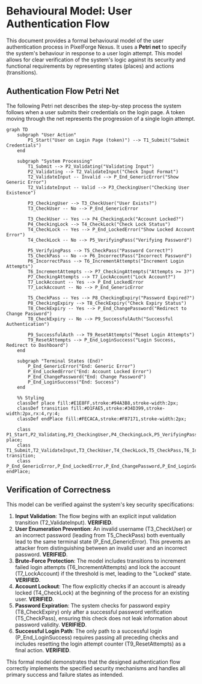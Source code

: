 # Behavioural Model: User Authentication Flow

This document provides a formal behavioural model of the user authentication process in PixelForge Nexus. It uses a **Petri net** to specify the system's behaviour in response to a user login attempt. This model allows for clear verification of the system's logic against its security and functional requirements by representing states (places) and actions (transitions).

## Authentication Flow Petri Net

The following Petri net describes the step-by-step process the system follows when a user submits their credentials on the login page. A token moving through the net represents the progression of a single login attempt.

```mermaid
graph TD
    subgraph "User Action"
        P1_Start("User on Login Page (token)") --> T1_Submit("Submit Credentials")
    end

    subgraph "System Processing"
        T1_Submit --> P2_Validating("Validating Input")
        P2_Validating --> T2_ValidateInput("Check Input Format")
        T2_ValidateInput -- Invalid --> P_End_GenericError("Show Generic Error")
        T2_ValidateInput -- Valid --> P3_CheckingUser("Checking User Existence")
        
        P3_CheckingUser --> T3_CheckUser("User Exists?")
        T3_CheckUser -- No --> P_End_GenericError

        T3_CheckUser -- Yes --> P4_CheckingLock("Account Locked?")
        P4_CheckingLock --> T4_CheckLock("Check Lock Status")
        T4_CheckLock -- Yes --> P_End_LockedError("Show Locked Account Error")
        T4_CheckLock -- No --> P5_VerifyingPass("Verifying Password")
        
        P5_VerifyingPass --> T5_CheckPass("Password Correct?")
        T5_CheckPass -- No --> P6_IncorrectPass("Incorrect Password")
        P6_IncorrectPass --> T6_IncrementAttempts("Increment Login Attempts")
        T6_IncrementAttempts --> P7_CheckingAttempts("Attempts >= 3?")
        P7_CheckingAttempts --> T7_LockAccount("Lock Account?")
        T7_LockAccount -- Yes --> P_End_LockedError
        T7_LockAccount -- No --> P_End_GenericError

        T5_CheckPass -- Yes --> P8_CheckingExpiry("Password Expired?")
        P8_CheckingExpiry --> T8_CheckExpiry("Check Expiry Status")
        T8_CheckExpiry -- Yes --> P_End_ChangePassword("Redirect to Change Password")
        T8_CheckExpiry -- No --> P9_SuccessfulAuth("Successful Authentication")
        
        P9_SuccessfulAuth --> T9_ResetAttempts("Reset Login Attempts")
        T9_ResetAttempts --> P_End_LoginSuccess("Login Success, Redirect to Dashboard")
    end

    subgraph "Terminal States (End)"
        P_End_GenericError("End: Generic Error")
        P_End_LockedError("End: Account Locked Error")
        P_End_ChangePassword("End: Change Password")
        P_End_LoginSuccess("End: Success")
    end

    %% Styling
    classDef place fill:#E1E8FF,stroke:#94A3B8,stroke-width:2px;
    classDef transition fill:#D1FAE5,stroke:#34D399,stroke-width:2px,rx:4,ry:4;
    classDef endPlace fill:#FECACA,stroke:#F87171,stroke-width:2px;

    class P1_Start,P2_Validating,P3_CheckingUser,P4_CheckingLock,P5_VerifyingPass,P6_IncorrectPass,P7_CheckingAttempts,P8_CheckingExpiry,P9_SuccessfulAuth place;
    class T1_Submit,T2_ValidateInput,T3_CheckUser,T4_CheckLock,T5_CheckPass,T6_IncrementAttempts,T7_LockAccount,T8_CheckExpiry,T9_ResetAttempts transition;
    class P_End_GenericError,P_End_LockedError,P_End_ChangePassword,P_End_LoginSuccess endPlace;
```

## Verification of Correctness

This model can be verified against the system's key security specifications:

1.  **Input Validation**: The flow begins with an explicit input validation transition (T2_ValidateInput). **VERIFIED**.
2.  **User Enumeration Prevention**: An invalid username (T3_CheckUser) or an incorrect password (leading from T5_CheckPass) both eventually lead to the same terminal state (P_End_GenericError). This prevents an attacker from distinguishing between an invalid user and an incorrect password. **VERIFIED**.
3.  **Brute-Force Protection**: The model includes transitions to increment failed login attempts (T6_IncrementAttempts) and lock the account (T7_LockAccount) if the threshold is met, leading to the "Locked" state. **VERIFIED**.
4.  **Account Lockout**: The flow explicitly checks if an account is already locked (T4_CheckLock) at the beginning of the process for an existing user. **VERIFIED**.
5.  **Password Expiration**: The system checks for password expiry (T8_CheckExpiry) only after a successful password verification (T5_CheckPass), ensuring this check does not leak information about password validity. **VERIFIED**.
6.  **Successful Login Path**: The only path to a successful login (P_End_LoginSuccess) requires passing all preceding checks and includes resetting the login attempt counter (T9_ResetAttempts) as a final action. **VERIFIED**.

This formal model demonstrates that the designed authentication flow correctly implements the specified security mechanisms and handles all primary success and failure states as intended.

